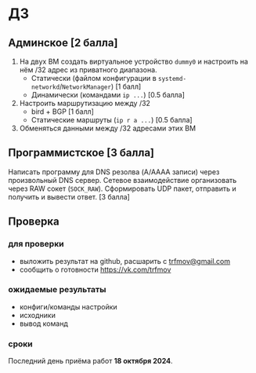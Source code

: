 # ДЗ

## Админское [2 балла]
1. На двух ВМ создать виртуальное устройство `dummy0` и настроить на нём /32 адрес из приватного диапазона.
   - Статически (файлом конфигурации в `systemd-networkd`/`NetworkManager`) [1 балл]
   - Динамически (командами `ip ...`) [0.5 балла]
2. Настроить маршрутизацию между /32
   - bird + BGP [1 балл]
   - Статические маршруты (`ip r a ...`) [0.5 балла]
3. Обменяться данными между /32 адресами этих ВМ

## Программистское [3 балла]
Написать программу для DNS резолва (A/AAAA записи) через произвольный DNS сервер.
Сетевое взаимодействие организовать через RAW сокет (`SOCK_RAW`). Сформировать UDP пакет, отправить и получить и вывести ответ. [3 балла]

## Проверка
### для проверки
- выложить результат на  github, расшарить с trfmov@gmail.com
- сообщить о готовности https://vk.com/trfmov

### ожидаемые результаты
- конфиги/команды настройки
- исходники
- вывод команд

### сроки
Последний день приёма работ **18 октября 2024**.

